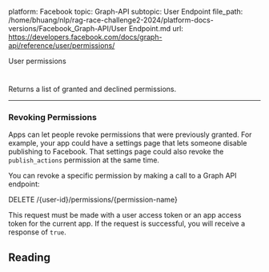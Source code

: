platform: Facebook
topic: Graph-API
subtopic: User Endpoint
file_path: /home/bhuang/nlp/rag-race-challenge2-2024/platform-docs-versions/Facebook_Graph-API/User Endpoint.md
url: https://developers.facebook.com/docs/graph-api/reference/user/permissions/

User permissions

# 

Returns a list of granted and declined permissions.

* * *

### Revoking Permissions

Apps can let people revoke permissions that were previously granted. For example, your app could have a settings page that lets someone disable publishing to Facebook. That settings page could also revoke the `publish_actions` permission at the same time.

You can revoke a specific permission by making a call to a Graph API endpoint:

DELETE /{user-id}/permissions/{permission-name}

This request must be made with a user access token or an app access token for the current app. If the request is successful, you will receive a response of `true`.

## Reading
